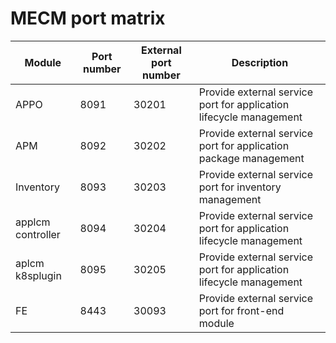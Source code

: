 MECM port matrix
==============

|Module|Port number|External port number|Description|
|---|---|---|---|
|APPO|8091|30201|Provide external service port for application lifecycle management|
|APM|8092|30202|Provide external service port for application package management|
|Inventory|8093|30203|Provide external service port for inventory management|
|applcm controller| 8094|30204|Provide external service port for application lifecycle management|
|aplcm k8splugin|8095|30205|Provide external service port for application lifecycle management|
|FE|8443|30093|Provide external service port for front-end module|